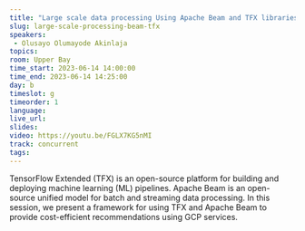 ```yaml
---
title: "Large scale data processing Using Apache Beam and TFX libraries"
slug: large-scale-processing-beam-tfx
speakers:
 - Olusayo Olumayode Akinlaja
topics:
room: Upper Bay
time_start: 2023-06-14 14:00:00
time_end: 2023-06-14 14:25:00
day: b
timeslot: g
timeorder: 1
language: 
live_url: 
slides: 
video: https://youtu.be/FGLX7KG5nMI
track: concurrent
tags:
---
```


TensorFlow Extended (TFX) is an open-source platform for building and deploying machine learning (ML) pipelines. Apache Beam is an open-source unified model for batch and streaming data processing. In this session, we present a framework for using TFX and Apache Beam to provide cost-efficient recommendations using GCP services.